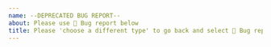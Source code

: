 ```yaml
---
name: --DEPRECATED BUG REPORT--
about: Please use 🐞 Bug report below
title: Please 'choose a different type' to go back and select 🐞 Bug report
---
```

